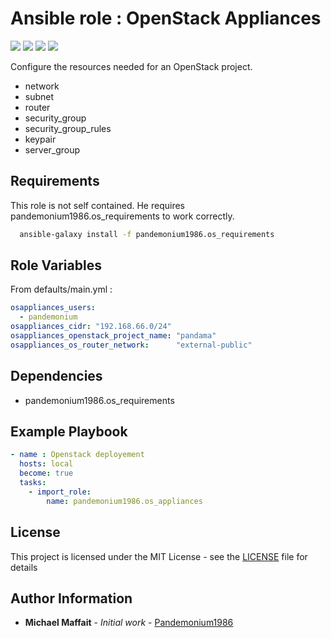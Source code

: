 # Ansible role : OpenStack Appliances

![](https://img.shields.io/github/release/Pandemonium1986/ansible-role-os-appliances.svg)
![](https://img.shields.io/github/repo-size/Pandemonium1986/ansible-role-os-appliances.svg)
![](https://img.shields.io/github/release-date/Pandemonium1986/ansible-role-os-appliances.svg)
![](https://img.shields.io/github/license/Pandemonium1986/ansible-role-os-appliances.svg)

Configure the resources needed for an OpenStack project.

-   network
-   subnet
-   router
-   security_group
-   security_group_rules
-   keypair
-   server_group

## Requirements

This role is not self contained. He requires pandemonium1986.os_requirements to work correctly.

```sh
  ansible-galaxy install -f pandemonium1986.os_requirements
```

## Role Variables

From defaults/main.yml :

```yaml
osappliances_users:
  - pandemonium
osappliances_cidr: "192.168.66.0/24"
osappliances_openstack_project_name: "pandama"
osappliances_os_router_network:      "external-public"
```

## Dependencies

-   pandemonium1986.os_requirements

## Example Playbook

```yaml
- name : Openstack deployement
  hosts: local
  become: true
  tasks:
    - import_role:
        name: pandemonium1986.os_appliances
```

## License

This project is licensed under the MIT License - see the [LICENSE](./LICENSE) file for details

## Author Information

-   **Michael Maffait** - _Initial work_ - [Pandemonium1986](https://github.com/Pandemonium1986)
